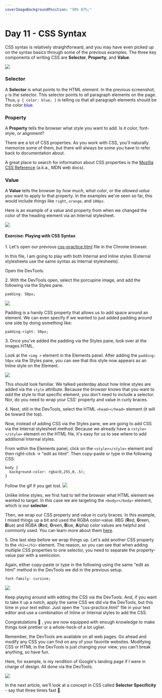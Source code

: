 ```yaml
---
coverImageBackgroundPosition: "50% 87%;"
---
```


# Day 11 - CSS Syntax

CSS syntax is relatively straightforward, and you may have even picked up on the syntax basics through some of the previous examples. The three key components of writing CSS are **Selector**, **Property**, and **Value**.

![](public/assets/selector-property-value.png)

### Selector
A **Selector** is what points to the HTML element. In the previous screenshot, `p` is the selector. This selector points to *all* paragraph elements on the page.  Thus, `p { color: blue; }` is telling us that all paragraph elements should be the color <span style="color:blue">blue</span>. 

### Property
A **Property** tells the browser what style you want to add. Is it color, font-style, or alignment?

There are a lot of CSS properties.  As you work with CSS, you'll naturally memorize some of them, but there will always be some you have to refer back to documentation about. 

A great place to search for information about CSS properties is the [Mozilla CSS Reference](https://developer.mozilla.org/en-US/docs/Web/CSS/Reference) (a.k.a., MDN web docs).  

### Value
A **Value** tells the browser by _how much_, _what color_, or the _allowed value_ you want to apply to that property. In the examples we've seen so far, this would include things like `right`, `orange`, and `100px`.

Here is an example of a value and property from when we changed the color of the heading element via an Internal stylesheet.

![](public/assets/value.png)

#### Exercise: Playing with CSS Syntax

1\.  Let's open our previous [css-practice.html](src/css-practice.html) file in the Chrome browser.

In this file, I am going to play with both Internal and Inline styles (External stylesheets use the same syntax as Internal stylesheets).

Open the DevTools.

2\. With the DevTools open, select the porcupine image, and add the following via the Styles pane.

```css
padding: 50px;
```

![](public/assets/padding.gif)

Padding is a handy CSS property that allows us to add space around an element.  We can even specify if we wanted to just added padding around one side by doing something like:

```css
padding-right: 50px;
```

3\. Once you've added the padding via the Styles pane, look over at the images HTML.

Look at the `<img >` element in the Elements panel.  After adding the `padding: 50px` via the Styles pane, you can see that this style now appears as an Inline style on the Element.

![](public/assets/padding.png)

This should look familiar.  We talked yesterday about how Inline styles are added via the `style` attribute.  Because the browser knows that you want to _add_ the style to that specific element, you don't need to include a selector. Nor, do you need to wrap your CSS' property and value in curly braces.

4\. Next, still in the DevTools, select the HTML `<head></head>` element (it will be toward the top).

Now, instead of adding CSS via the Styles pane, we are going to add CSS via the Internal stylesheet method.  Because we already have a `<style></style>` element on the HTML file, it's easy for us to see where to add additional Internal styles.

From within the Elements panel, click on the `<style></style>` element and then right-click -> "edit as html".  Then copy-paste or type in the following CSS:

```
body {
  background-color: rgba(0,255,0,.5);
}
```

Follow the gif if you get lost.
![](public/assets/background-color.gif)

Unlike Inline styles, we first had to tell the browser what HTML element we wanted to target.  In this case we are targeting the `<body></body>` element, which is our **selector**.

Then, we wrap our CSS property and value in curly braces.  In this example, I mixed things up a bit and used the RGBA color-value.  RBG (**R**ed, **G**reen, **B**lue) and RGBA (**R**ed, **G**reen, **B**lue, **A**lpha) color values are helpful and commonly used.  You can learn more about them [here](https://www.w3schools.com/css/css3_colors.asp).

5\. One last step before we wrap things up.  Let's add another CSS property to the `<h1></h1>` element.  The reason, so you can see that when adding multiple CSS properties to one selector, you need to separate the property-value pair with a semicolon.

Again, either copy-paste or type in the following using the same "edit as html" method in the DevTools we did in the previous setup.

```css
font-family: cursive;
```

![](public/assets/multiple.gif)

Keep playing around with editing the CSS via the DevTools.  And, if you want to take it up a notch, apply the same CSS we did via the DevTools, but this time in your text editor.  Just open the "css-practice.html" file in your text editor and use a combination of Inline or Internal styles to add the CSS.

Congratulations 👏 , you are now equipped with enough knowledge to make things look prettier or a whole-heck-of a lot uglier.

Remember, the DevTools are available on all web pages.  Go ahead and modify any CSS you can find on any of your favorite websites.  Modifying CSS or HTML in the DevTools is just changing your view; you can't break anything, so have fun.

Here, for example, is my rendition of Google's landing page if I were in charge of design.  All done via the DevTools.

![](public/assets/google.png)

In the next article, we'll look at a concept in CSS called **Selector Specificity** - say that three times fast 😬.
